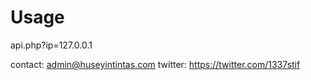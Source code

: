 # Usage

api.php?ip=127.0.0.1

contact: admin@huseyintintas.com
twitter: https://twitter.com/1337stif
